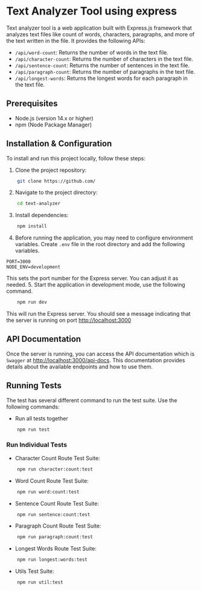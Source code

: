 # Text Analyzer Tool using express 

Text analyzer tool is a web application built with Express.js framework that analyzes text files like count of words, characters, paragraphs, and more of the text written in the file. It provides the following APIs:

- `/api/word-count`: Returns the number of words in the text file.
- `/api/character-count`: Returns the number of characters in the text file.
- `/api/sentence-count`: Returns the number of sentences in the text file.
- `/api/paragraph-count`: Returns the number of paragraphs in the text file.
- `/api/longest-words`: Returns the longest words for each paragraph in the text file.

## Prerequisites
- Node.js (version 14.x or higher)
- npm (Node Package Manager)

## Installation & Configuration

To install and run this project locally, follow these steps:

1. Clone the project repository:
```bash 
    git clone https://github.com/
```
2. Navigate to the project directory: 
```bash
    cd text-analyzer
```
3. Install dependencies:
```bash
    npm install
```
4. Before running the application, you may need to configure environment variables.
Create `.env` file in the root directory and add the following variables.
```
PORT=3000
NODE_ENV=development
```
This sets the port number for the Express server. You can adjust it as needed.
5. Start the application in development mode, use the following command.
```bash
    npm run dev
```
This will run the Express server. You should see a message indicating that the server is running on port [http://localhost:3000](http://localhost:3000)

## API Documentation

Once the server is running, you can access the API documentation which is `Swagger` at [http://localhost:3000/api-docs](http://localhost:3000/api-docs). This documentation provides details about the available endpoints and how to use them.

## Running Tests

The test has several different command to run the test suite. Use the following commands:
- Run all tests together
```bash
    npm run test
```
### Run Individual Tests
- Character Count Route Test Suite:
```bash
    npm run character:count:test
```
- Word Count Route Test Suite:
```bash
    npm run word:count:test
```
- Sentence Count Route Test Suite:
```bash
    npm run sentence:count:test
```
- Paragraph Count Route Test Suite:
```bash
    npm run paragraph:count:test
```
- Longest Words Route Test Suite:
```bash
    npm run longest:words:test
```
- Utils Test Suite:
```bash
    npm run util:test
```